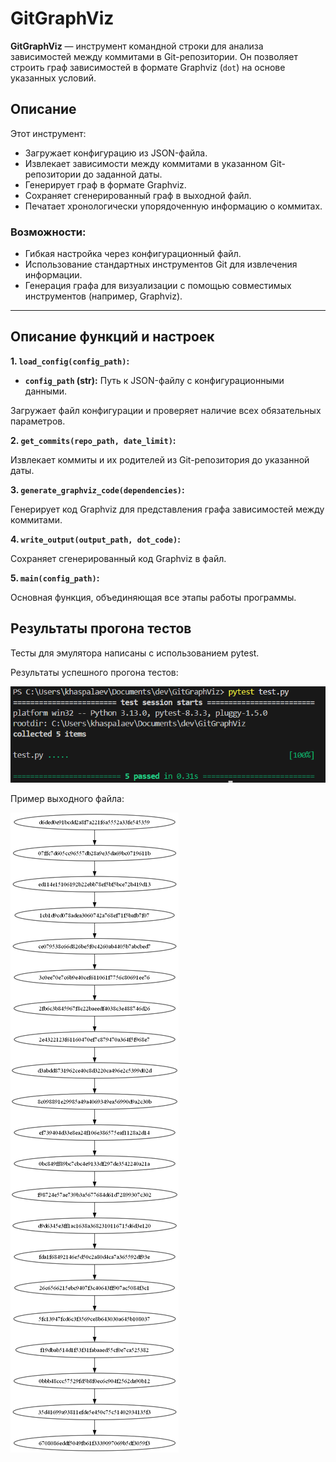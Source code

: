 # GitGraphViz

**GitGraphViz** — инструмент командной строки для анализа зависимостей между коммитами в Git-репозитории. Он позволяет строить граф зависимостей в формате Graphviz (`dot`) на основе указанных условий.

## Описание

Этот инструмент:
- Загружает конфигурацию из JSON-файла.
- Извлекает зависимости между коммитами в указанном Git-репозитории до заданной даты.
- Генерирует граф в формате Graphviz.
- Сохраняет сгенерированный граф в выходной файл.
- Печатает хронологически упорядоченную информацию о коммитах.

### Возможности:
- Гибкая настройка через конфигурационный файл.
- Использование стандартных инструментов Git для извлечения информации.
- Генерация графа для визуализации с помощью совместимых инструментов (например, Graphviz).

---

## Описание функций и настроек

**1. `load_config(config_path)`:**

* **`config_path` (str):** Путь к JSON-файлу с конфигурационными данными.

Загружает файл конфигурации и проверяет наличие всех обязательных параметров.

**2. `get_commits(repo_path, date_limit)`:**

Извлекает коммиты и их родителей из Git-репозитория до указанной даты.

**3. `generate_graphviz_code(dependencies)`:**

Генерирует код Graphviz для представления графа зависимостей между коммитами.

**4. `write_output(output_path, dot_code)`:**

Сохраняет сгенерированный код Graphviz в файл.

**5. `main(config_path)`:**

Основная функция, объединяющая все этапы работы программы.

## Результаты прогона тестов

Тесты для эмулятора написаны с использованием pytest. 

Результаты успешного прогона тестов:

![Результат прогона тестов](./img/pytest.png)

Пример выходного файла:

![Скриншот работы](./img/output.png)



